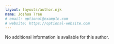 ```yaml
---
layout: layouts/author.njk
name: Joshua Tree
# email: optional@example.com
# website: https://optional-website.com
---
```

No additional information is available for this author.
